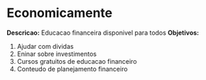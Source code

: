 # Economicamente
**Descricao:**
Educacao financeira disponivel para todos
**Objetivos:**
1. Ajudar com dividas
2. Eninar sobre investimentos
3. Cursos gratuitos de educacao financeiro
4. Conteudo de planejamento financeiro